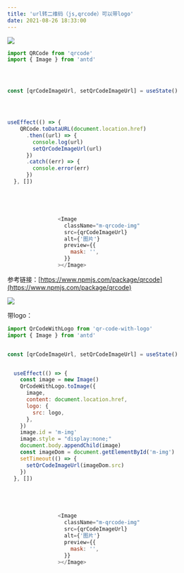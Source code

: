 ```yaml
---
title: 'url转二维码（js,qrcode）可以带logo'
date: 2021-08-26 18:33:00
---   
```

![](https://img-blog.csdnimg.cn/20210826183228509.png?x-oss-processimage/watermark,type_ZHJvaWRzYW5zZmFsbGJhY2s,shadow_50,text_Q1NETiBA5b6Q5ZCM5L-d,size_20,color_FFFFFF,t_70,g_se,x_16)

```javascript
import QRCode from 'qrcode'  
import { Image } from 'antd'




const [qrCodeImageUrl, setQrCodeImageUrl] = useState()




useEffect(() => {
    QRCode.toDataURL(document.location.href)
      .then((url) => {
        console.log(url)
        setQrCodeImageUrl(url)
      })
      .catch((err) => {
        console.error(err)
      })
  }, [])





                <Image
                  className="m-qrcode-img"
                  src={qrCodeImageUrl}
                  alt={'图片'}
                  preview={{
                    mask: '',
                  }}
                ></Image>
```

参考链接：[https://www.npmjs.com/package/qrcode](https://www.npmjs.com/package/qrcode)

![](https://img-blog.csdnimg.cn/20210826192337187.png?x-oss-processimage/watermark,type_ZHJvaWRzYW5zZmFsbGJhY2s,shadow_50,text_Q1NETiBA5b6Q5ZCM5L-d,size_20,color_FFFFFF,t_70,g_se,x_16)

带logo：

```javascript
import QrCodeWithLogo from 'qr-code-with-logo'
import { Image } from 'antd'


const [qrCodeImageUrl, setQrCodeImageUrl] = useState()


  useEffect(() => {
    const image = new Image()
    QrCodeWithLogo.toImage({
      image,
      content: document.location.href,
      logo: {
        src: logo,
      },
    })
    image.id = 'm-img'
    image.style = "display:none;"
    document.body.appendChild(image)
    const imageDom = document.getElementById('m-img')
    setTimeout(() => {
      setQrCodeImageUrl(imageDom.src)
    })
  }, [])





                <Image
                  className="m-qrcode-img"
                  src={qrCodeImageUrl}
                  alt={'图片'}
                  preview={{
                    mask: '',
                  }}
                ></Image>
```
